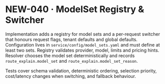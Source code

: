 # NEW-040 · ModelSet Registry & Switcher

Implementation adds a registry for model sets and a per-request switcher that
honours request flags, tenant defaults and global defaults. Configuration lives
in `service/config/model_sets.yaml` and must define at least two sets. Registry
validates provider, model, limits and pricing hints. Resolver chooses the model
set deterministically and records `route_explain.model_set` and
`route_explain.model_set_reason`.

Tests cover schema validation, deterministic ordering, selection priority,
cost/latency changes when switching, and fallback behaviour.
